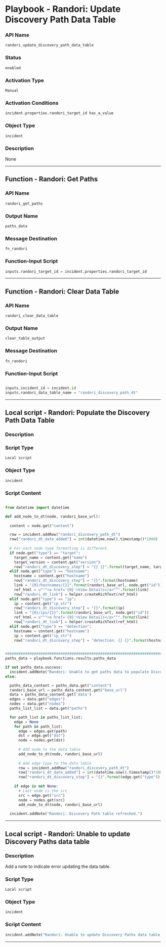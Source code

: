 <!--
    DO NOT MANUALLY EDIT THIS FILE
    THIS FILE IS AUTOMATICALLY GENERATED WITH resilient-sdk codegen
    Generated with resilient-sdk v51.0.2.2.1096
-->

# Playbook - Randori: Update Discovery Path Data Table

### API Name
`randori_update_discovery_path_data_table`

### Status
`enabled`

### Activation Type
`Manual`

### Activation Conditions
`incident.properties.randori_target_id has_a_value`

### Object Type
`incident`

### Description
None


---
## Function - Randori: Get Paths

### API Name
`randori_get_paths`

### Output Name
`paths_data`

### Message Destination
`fn_randori`

### Function-Input Script
```python
inputs.randori_target_id = incident.properties.randori_target_id
```

---
## Function - Randori: Clear Data Table

### API Name
`randori_clear_data_table`

### Output Name
`clear_table_output`

### Message Destination
`fn_randori`

### Function-Input Script
```python

inputs.incident_id = incident.id
inputs.randori_data_table_name = "randori_discovery_path_dt"
```

---

## Local script - Randori: Populate the Discovery Path Data Table

### Description


### Script Type
`Local script`

### Object Type
`incident`

### Script Content
```python

from datetime import datetime

def add_node_to_dt(node, randori_base_url):
  
  content = node.get("content")

  row = incident.addRow("randori_discovery_path_dt")
  row["randori_dt_date_added"] = int(datetime.now().timestamp()*1000) 
  
  # For each node type formatting is different.
  if node.get("type") == "target":
    target_name = content.get("name")
    target_version = content.get("version")
    row["randori_dt_discovery_step"] = "{} {}".format(target_name, target_version)
  elif node.get("type") == "hostname":
    hostname = content.get("hostname")
    row["randori_dt_discovery_step"] = "{}".format(hostname)
    link = "{0}/hostnames/{1}".format(randori_base_url, node.get("id"))
    ref_html = u"""<a href='{0}'>View Details</a>""".format(link)
    row["randori_dt_link"] = helper.createRichText(ref_html)
  elif node.get("type") == "ip":
    ip = content.get("ip_str")
    row["randori_dt_discovery_step"] = "{}".format(ip)
    link = "{0}/ips/{1}".format(randori_base_url, node.get("id"))
    ref_html = u"""<a href='{0}'>View Details</a>""".format(link)
    row["randori_dt_link"] = helper.createRichText(ref_html)
  elif node.get("type") == "detection":
    hostname = content.get("hostname")
    ip = content.get("ip_str")
    row["randori_dt_discovery_step"] = "detection: {} {}".format(hostname, ip)

    
#########################################################################################
paths_data = playbook.functions.results.paths_data

if not paths_data.success:
  incident.addNote("Randori: Unable to get paths data to populate Discovery Path data table.")
else:

  paths_data_content = paths_data.get("content")
  randori_base_url = paths_data_content.get("base_url")
  data = paths_data_content.get('data')
  edges = data.get("edges")
  nodes = data.get("nodes")
  paths_list_list = data.get("paths")

  for path_list in paths_list_list:
    edge = None
    for path in path_list:
      edge = edges.get(path)
      dst = edge.get("dst")
      node = nodes.get(dst)
      
      # Add node to the data table
      add_node_to_dt(node, randori_base_url)
  
      # Add edge type to the data table
      row = incident.addRow("randori_discovery_path_dt")
      row["randori_dt_date_added"] = int(datetime.now().timestamp()*1000) 
      row["randori_dt_discovery_step"] = "{}".format(edge.get("type"))
      
    if edge is not None:
      # Last node is the src
      src = edge.get("src")
      node = nodes.get(src)
      add_node_to_dt(node, randori_base_url)
  
  incident.addNote("Randori: Discovery Path table refreshed.")


```

---
## Local script - Randori: Unable to update Discovery Paths data table

### Description
Add a note to indicate error updating the data table.

### Script Type
`Local script`

### Object Type
`incident`

### Script Content
```python
incident.addNote("Randori: Unable to update Discovery Paths data table.")
```

---

